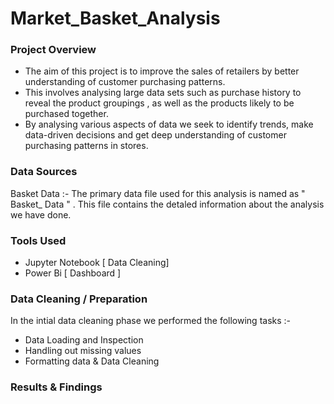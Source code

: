 # Market_Basket_Analysis

### Project Overview

* The aim of this project is to improve the sales of retailers by better understanding of customer purchasing patterns.
* This involves analysing large data sets such as purchase history to reveal the product groupings , as well as the products likely to be purchased together.
* By analysing various aspects of data we seek to identify trends, make data-driven decisions and get deep understanding of customer purchasing patterns in stores.

### Data Sources
Basket Data :- The primary data file used for this analysis is named as " Basket_ Data " . This file contains the detaled information about the analysis we have done.

### Tools Used
- Jupyter Notebook [ Data Cleaning] 
- Power Bi [ Dashboard ]

### Data Cleaning / Preparation
In the intial data cleaning phase we performed the following tasks :-

* Data Loading and Inspection 
* Handling out missing values 
* Formatting data & Data Cleaning

### Results & Findings

